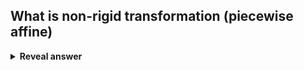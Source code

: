 ## What is non-rigid transformation (piecewise affine)
<details>
<summary><b>Reveal answer</b></summary>
Have a field of control points, each with a displacement vector.<br><br><img src="../../../../../media/paste-40a4ec39948d6149f9570c4c6e9baae9f6e62950.jpg"><br>move the point according to the distance to each point
</details>
